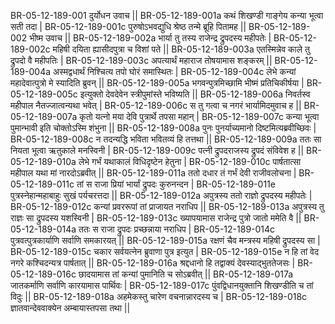 BR-05-12-189-001  	दुर्योधन उवाच ||
BR-05-12-189-001a	कथं शिखण्डी गाङ्गेय कन्या भूत्वा सती तदा |
BR-05-12-189-001c	पुरुषोऽभवद्युधि श्रेष्ठ तन्मे ब्रूहि पितामह ||
BR-05-12-189-002  	भीष्म उवाच ||
BR-05-12-189-002a	भार्या तु तस्य राजेन्द्र द्रुपदस्य महीपतेः |
BR-05-12-189-002c	महिषी दयिता ह्यासीदपुत्रा च विशां पते ||
BR-05-12-189-003a	एतस्मिन्नेव काले तु द्रुपदो वै महीपतिः |
BR-05-12-189-003c	अपत्यार्थं महाराज तोषयामास शङ्करम् ||
BR-05-12-189-004a	अस्मद्वधार्थं निश्चित्य तपो घोरं समास्थितः |
BR-05-12-189-004c	लेभे कन्यां महादेवात्पुत्रो मे स्यादिति ब्रुवन् ||
BR-05-12-189-005a	भगवन्पुत्रमिच्छामि भीष्मं प्रतिचिकीर्षया |
BR-05-12-189-005c	इत्युक्तो देवदेवेन स्त्रीपुमांस्ते भविष्यति ||
BR-05-12-189-006a	निवर्तस्व महीपाल नैतज्जात्वन्यथा भवेत् |
BR-05-12-189-006c	स तु गत्वा च नगरं भार्यामिदमुवाच ह ||
BR-05-12-189-007a	कृतो यत्नो मया देवि पुत्रार्थे तपसा महान् |
BR-05-12-189-007c	कन्या भूत्वा पुमान्भावी इति चोक्तोऽस्मि शंभुना ||
BR-05-12-189-008a	पुनः पुनर्याच्यमानो दिष्टमित्यब्रवीच्छिवः |
BR-05-12-189-008c	न तदन्यद्धि भविता भवितव्यं हि तत्तथा ||
BR-05-12-189-009a	ततः सा नियता भूत्वा ऋतुकाले मनस्विनी |
BR-05-12-189-009c	पत्नी द्रुपदराजस्य द्रुपदं संविवेश ह ||
BR-05-12-189-010a	लेभे गर्भं यथाकालं विधिदृष्टेन हेतुना |
BR-05-12-189-010c	पार्षतात्सा महीपाल यथा मां नारदोऽब्रवीत् ||
BR-05-12-189-011a	ततो दधार तं गर्भं देवी राजीवलोचना |
BR-05-12-189-011c	तां स राजा प्रियां भार्यां द्रुपदः कुरुनन्दन |
BR-05-12-189-011e 	पुत्रस्नेहान्महाबाहुः सुखं पर्यचरत्तदा ||
BR-05-12-189-012a	अपुत्रस्य ततो राज्ञो द्रुपदस्य महीपतेः |
BR-05-12-189-012c	कन्यां प्रवररूपां तां प्राजायत नराधिप ||
BR-05-12-189-013a	अपुत्रस्य तु राज्ञः सा द्रुपदस्य यशस्विनी |
BR-05-12-189-013c	ख्यापयामास राजेन्द्र पुत्रो जातो ममेति वै ||
BR-05-12-189-014a	ततः स राजा द्रुपदः प्रच्छन्नाया नराधिप |
BR-05-12-189-014c	पुत्रवत्पुत्रकार्याणि सर्वाणि समकारयत् ||
BR-05-12-189-015a	रक्षणं चैव मन्त्रस्य महिषी द्रुपदस्य सा |
BR-05-12-189-015c	चकार सर्वयत्नेन ब्रुवाणा पुत्र इत्युत |
BR-05-12-189-015e 	न हि तां वेद नगरे कश्चिदन्यत्र पार्षतात् ||
BR-05-12-189-016a	श्रद्दधानो हि तद्वाक्यं देवस्याद्भुततेजसः |
BR-05-12-189-016c	छादयामास तां कन्यां पुमानिति च सोऽब्रवीत् ||
BR-05-12-189-017a	जातकर्माणि सर्वाणि कारयामास पार्थिवः |
BR-05-12-189-017c	पुंवद्विधानयुक्तानि शिखण्डीति च तां विदुः ||
BR-05-12-189-018a	अहमेकस्तु चारेण वचनान्नारदस्य च |
BR-05-12-189-018c	ज्ञातवान्देववाक्येन अम्बायास्तपसा तथा ||
